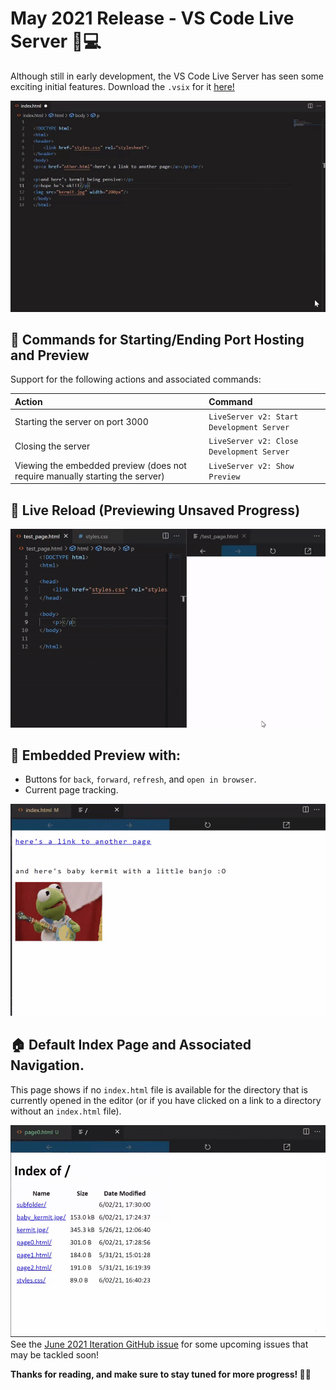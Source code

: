 # May 2021 Release - VS Code Live Server 📡💻

Although still in early development, the VS Code Live Server has seen some exciting initial features. Download the `.vsix` for it [here!](https://github.com/andreamah/VS-Code-LiveServer-V2-Extension/releases/tag/0.1)

![Live Reload Demo With Screencast Mode](./images/v0_1/live-server-v0_1-overview.gif)
## 📣 Commands for Starting/Ending Port Hosting and Preview
Support for the following actions and associated commands:

Action | Command 
:----- | :---- 
Starting the server on port 3000   | `LiveServer v2: Start Development Server` 
Closing the server | `LiveServer v2: Close Development Server`
Viewing the embedded preview (does not require manually starting the server)  | `LiveServer v2: Show Preview`  

## 🚀 Live Reload (Previewing Unsaved Progress)
![Live Reload Demo](./images/v0_1/live-preview.gif)

## 👀 Embedded Preview with:
- Buttons for `back`, `forward`, `refresh`, and `open in browser`.
- Current page tracking.

![Page Navigation Demo](./images/v0_1/nav-demo.gif)

## 🏠 Default Index Page and Associated Navigation. 
This page shows if no `index.html` file is available for the directory that is currently opened in the editor (or if you have clicked on a link to a directory without an `index.html` file).

![Index Page Demo](./images/v0_1/index-page-demo.gif)
See the [June 2021 Iteration GitHub issue](https://github.com/microsoft/vscode/issues/124608) for some upcoming issues that may be tackled soon!

**Thanks for reading, and make sure to stay tuned for more progress! 🐸💡**

